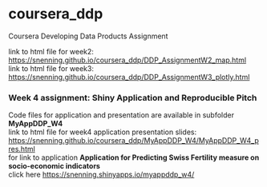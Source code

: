 # coursera_ddp
Coursera Developing Data Products Assignment

link to html file for week2: 
<https://snenning.github.io/coursera_ddp/DDP_AssignmentW2_map.html>  
link to html file for week3: 
<https://snenning.github.io/coursera_ddp/DDP_AssignmentW3_plotly.html>
  
### Week 4 assignment: Shiny Application and Reproducible Pitch
Code files for application and presentation are available in subfolder **MyAppDDP_W4**  
link to html file for week4 application presentation slides: 
<https://snenning.github.io/coursera_ddp/MyAppDDP_W4/MyAppDDP_W4_pres.html>   
for link to application **Application for Predicting Swiss Fertility measure on socio-economic indicators**  
click here <https://snenning.shinyapps.io/myappddp_w4/>
